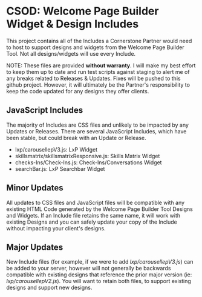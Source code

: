 # CSOD: Welcome Page Builder Widget & Design Includes
This project contains all of the Includes a Cornerstone Partner would need to host to support designs and widgets from the Welcome Page Builder Tool. Not all designs/widgets will use every Include.

NOTE: These files are provided **without warranty**. I will make my best effort to keep them up to date and run test scripts against staging to alert me of any breaks related to Releases & Updates. Fixes will be pushed to this github project. However, it will ultimately be the Partner's responsibility to keep the code updated for any designs they offer clients.

## JavaScript Includes
The majority of Includes are CSS files and unlikely to be impacted by any Updates or Releases. There are several JavaScript Includes, which have been stable, but could break with an Update or Release.
- lxp/carousellepV3.js: LxP Widget
- skillsmatrix/skillsmatrixResponsive.js: Skills Matrix Widget
- checks-Ins/Check-Ins.js: Check-Ins/Conversations Widget
- searchBar.js: LxP Searchbar Widget

## Minor Updates
All updates to CSS files and JavaScript files will be compatible with any existing HTML Code generated by the Welcome Page Builder Tool Designs and Widgets. If an Include file retains the same name, it will work with existing Designs and you can safely update your copy of the Include without impacting your client's designs.

## Major Updates
New Include files (for example, if we were to add *lxp/carousellepV3.js*) can be added to your server, however will not generally be backwards compatible with existing designs that reference the prior major version (ie: *lxp/carousellepV2.js*). You will want to retain both files, to support existing designs and support new designs.

